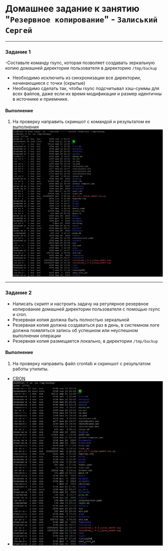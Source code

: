 # Домашнее задание к занятию "`Резервное копирование`" - `Залиський Сергей`
   

---

### Задание 1

-Составьте команду rsync, которая позволяет создавать зеркальную копию домашней директории пользователя в директорию `/tmp/backup`
- Необходимо исключить из синхронизации все директории, начинающиеся с точки (скрытые)
- Необходимо сделать так, чтобы rsync подсчитывал хэш-суммы для всех файлов, даже если их время модификации и размер идентичны в источнике и приемнике.



#### Выполнение 
1. На проверку направить скриншот с командой и результатом ее выполнения
![screenshot-1](https://github.com/zitrax1/8-01-WH/blob/main/img/rsync.jpg)
---

### Задание 2

- Написать скрипт и настроить задачу на регулярное резервное копирование домашней директории пользователя с помощью rsync и cron.
- Резервная копия должна быть полностью зеркальной
- Резервная копия должна создаваться раз в день, в системном логе должна появляться запись об успешном или неуспешном выполнении операции
- Резервная копия размещается локально, в директории `/tmp/backup`

#### Выполнение 
1. На проверку направить файл crontab и скриншот с результатом работы утилиты.
- [CRON](https://github.com/zitrax1/8-01-WH/blob/main/pkt/siz)
- ![screenshot-1](https://github.com/zitrax1/8-01-WH/blob/main/img/rsync+cron.jpg)
